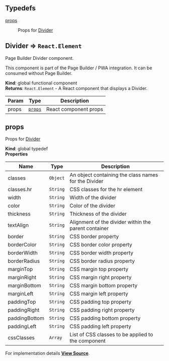 ## Typedefs

<dl>
<dt><a href="#props">props</a></dt>
<dd><p>Props for <a href="#Divider">Divider</a></p>
</dd>
</dl>

<a name="Divider"></a>

## Divider ⇒ <code>React.Element</code>
Page Builder Divider component.

This component is part of the Page Builder / PWA integration. It can be consumed without Page Builder.

**Kind**: global functional component  
**Returns**: <code>React.Element</code> - A React component that displays a Divider.  

| Param | Type | Description |
| --- | --- | --- |
| props | [<code>props</code>](#props) | React component props |

<a name="props"></a>

## props
Props for [Divider](#Divider)

**Kind**: global typedef  
**Properties**

| Name | Type | Description |
| --- | --- | --- |
| classes | <code>Object</code> | An object containing the class names for the Divider |
| classes.hr | <code>String</code> | CSS classes for the hr element |
| width | <code>String</code> | Width of the divider |
| color | <code>String</code> | Color of the divider |
| thickness | <code>String</code> | Thickness of the divider |
| textAlign | <code>String</code> | Alignment of the divider within the parent container |
| border | <code>String</code> | CSS border property |
| borderColor | <code>String</code> | CSS border color property |
| borderWidth | <code>String</code> | CSS border width property |
| borderRadius | <code>String</code> | CSS border radius property |
| marginTop | <code>String</code> | CSS margin top property |
| marginRight | <code>String</code> | CSS margin right property |
| marginBottom | <code>String</code> | CSS margin bottom property |
| marginLeft | <code>String</code> | CSS margin left property |
| paddingTop | <code>String</code> | CSS padding top property |
| paddingRight | <code>String</code> | CSS padding right property |
| paddingBottom | <code>String</code> | CSS padding bottom property |
| paddingLeft | <code>String</code> | CSS padding left property |
| cssClasses | <code>Array</code> | List of CSS classes to be applied to the component |



For implementation details [**View Source**](https://github.com/magento/pwa-studio/blob/develop/packages/pagebuilder/lib/ContentTypes/Divider/divider.js).